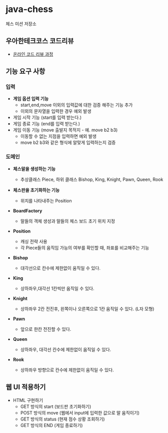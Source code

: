 # java-chess

체스 미션 저장소

## 우아한테크코스 코드리뷰

- [온라인 코드 리뷰 과정](https://github.com/woowacourse/woowacourse-docs/blob/master/maincourse/README.md)

## 기능 요구 사항
### 입력
- **게임 옵션 입력 기능**
  - start,end,move 이외의 입력값에 대한 검증 해주는 기능 추가
  - 이외의 문자열을 입력한 경우 예외 발생
- 게임 시작 기능 (start를 입력 받는다.)
- 게임 종료 기능 (end를 입력 받는다.)
- 게임 이동 기능 (move 출발지 목적지 - 예. move b2 b3)
  - 이동할 수 없는 지점을 입력하면 예외 발생
  - move b2 b3와 같은 형식에 알맞게 입력하는지 검증

### 도메인
- **체스말을 생성하는 기능**
  - 추상클래스 Piece, 하위 클래스 Bishop, King, Knight, Pawn, Queen, Rook
- **체스판을 초기화하는 기능**
  - 위치를 나타내주는 Position

- **BoardFactory**
  - 말들의 객체 생성과 말들의 체스 보드 초기 위치 지정
- **Position**
  - 캐싱 전략 사용
  - 각 Piece들의 움직임 가능의 여부를 확인할 때, 좌표를 비교해주는 기능
- **Bishop**
  - 대각선으로 칸수에 제한없이 움직일 수 있다.
- **King**
  - 상하좌우,대각선 1칸씩만 움직일 수 있다.
- **Knight**
  - 상하좌우 2칸 전진후, 왼쪽이나 오른쪽으로 1칸 움직일 수 있다. (L자 모형)
- **Pawn**
  - 앞으로 한칸 전진할 수 있다.
- **Queen**
  - 상하좌우, 대각선 칸수에 제한없이 움직일 수 있다.
- **Rook**
  - 상하좌우 방향으로 칸수에 제한없이 움직일 수 있다.

## 웹 UI 적용하기
- HTML 구현하기
  - GET 방식의 start (보드판 초기화하기)
  - POST 방식의 move (웹에서 input에 입력한 값으로 말 움직이기)
  - GET 방식의 status (현재 점수 상황 조회하기)
  - GET 방식의 END (게임 종료하기)

